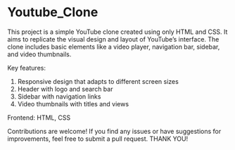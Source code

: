 # Youtube_Clone
This project is a simple YouTube clone created using only HTML and CSS. It aims to replicate the visual design and layout of YouTube’s interface. The clone includes basic elements like a video player, navigation bar, sidebar, and video thumbnails.

Key features: 
1) Responsive design that adapts to different screen sizes
2) Header with logo and search bar
3) Sidebar with navigation links
4) Video thumbnails with titles and views

Frontend: HTML, CSS

Contributions are welcome! If you find any issues or have suggestions for improvements, feel free to submit a pull request.
THANK YOU!
